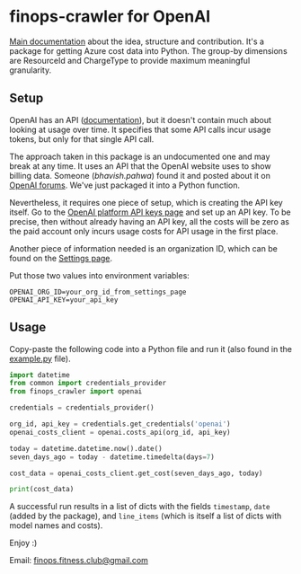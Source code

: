 # finops-crawler for OpenAI

[Main documentation](/) about the idea, structure and contribution. It's a package for getting Azure cost data into Python. The group-by dimensions are ResourceId and ChargeType to provide maximum meaningful granularity.

## Setup

OpenAI has an API ([documentation](https://platform.openai.com/docs/api-reference/authentication)), but it doesn't contain much about looking at usage over time. It specifies that some API calls incur usage tokens, but only for that single API call.

The approach taken in this package is an undocumented one and may break at any time. It uses an API that the OpenAI website uses to show billing data. Someone (*bhavish.pahwa*) found it and posted about it on [OpenAI forums](https://community.openai.com/t/how-can-i-check-openai-usage-with-python/117418/10). We've just packaged it into a Python function.

Nevertheless, it requires one piece of setup, which is creating the API key itself. Go to the [OpenAI platform API keys page](https://platform.openai.com/account/api-keys) and set up an API key. To be precise, then without already having an API key, all the costs will be zero as the paid account only incurs usage costs for API usage in the first place.

Another piece of information needed is an organization ID, which can be found on the [Settings page](https://platform.openai.com/account/org-settings).

Put those two values into environment variables:
```env
OPENAI_ORG_ID=your_org_id_from_settings_page
OPENAI_API_KEY=your_api_key
```

## Usage

Copy-paste the following code into a Python file and run it (also found in the [example.py](example.py) file).
```python
import datetime
from common import credentials_provider
from finops_crawler import openai

credentials = credentials_provider()

org_id, api_key = credentials.get_credentials('openai')
openai_costs_client = openai.costs_api(org_id, api_key)

today = datetime.datetime.now().date()
seven_days_ago = today - datetime.timedelta(days=7)

cost_data = openai_costs_client.get_cost(seven_days_ago, today)

print(cost_data)
```

A successful run results in a list of dicts with the fields `timestamp`, `date` (added by the package), and `line_items` (which is itself a list of dicts with model names and costs).


Enjoy :)

Email: finops.fitness.club@gmail.com
